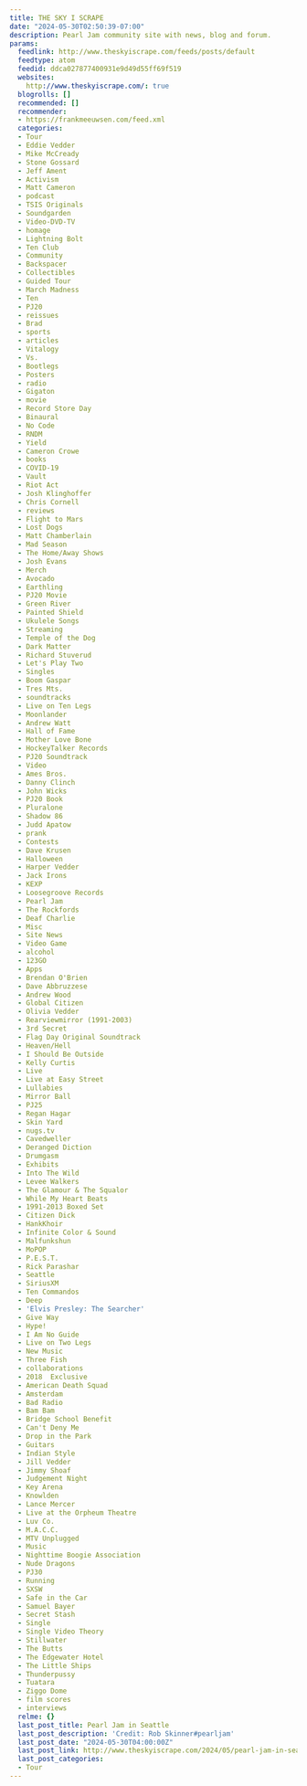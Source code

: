 ```yaml
---
title: THE SKY I SCRAPE
date: "2024-05-30T02:50:39-07:00"
description: Pearl Jam community site with news, blog and forum.
params:
  feedlink: http://www.theskyiscrape.com/feeds/posts/default
  feedtype: atom
  feedid: ddca027877400931e9d49d55ff69f519
  websites:
    http://www.theskyiscrape.com/: true
  blogrolls: []
  recommended: []
  recommender:
  - https://frankmeeuwsen.com/feed.xml
  categories:
  - Tour
  - Eddie Vedder
  - Mike McCready
  - Stone Gossard
  - Jeff Ament
  - Activism
  - Matt Cameron
  - podcast
  - TSIS Originals
  - Soundgarden
  - Video-DVD-TV
  - homage
  - Lightning Bolt
  - Ten Club
  - Community
  - Backspacer
  - Collectibles
  - Guided Tour
  - March Madness
  - Ten
  - PJ20
  - reissues
  - Brad
  - sports
  - articles
  - Vitalogy
  - Vs.
  - Bootlegs
  - Posters
  - radio
  - Gigaton
  - movie
  - Record Store Day
  - Binaural
  - No Code
  - RNDM
  - Yield
  - Cameron Crowe
  - books
  - COVID-19
  - Vault
  - Riot Act
  - Josh Klinghoffer
  - Chris Cornell
  - reviews
  - Flight to Mars
  - Lost Dogs
  - Matt Chamberlain
  - Mad Season
  - The Home/Away Shows
  - Josh Evans
  - Merch
  - Avocado
  - Earthling
  - PJ20 Movie
  - Green River
  - Painted Shield
  - Ukulele Songs
  - Streaming
  - Temple of the Dog
  - Dark Matter
  - Richard Stuverud
  - Let's Play Two
  - Singles
  - Boom Gaspar
  - Tres Mts.
  - soundtracks
  - Live on Ten Legs
  - Moonlander
  - Andrew Watt
  - Hall of Fame
  - Mother Love Bone
  - HockeyTalker Records
  - PJ20 Soundtrack
  - Video
  - Ames Bros.
  - Danny Clinch
  - John Wicks
  - PJ20 Book
  - Pluralone
  - Shadow 86
  - Judd Apatow
  - prank
  - Contests
  - Dave Krusen
  - Halloween
  - Harper Vedder
  - Jack Irons
  - KEXP
  - Loosegroove Records
  - Pearl Jam
  - The Rockfords
  - Deaf Charlie
  - Misc
  - Site News
  - Video Game
  - alcohol
  - 123GO
  - Apps
  - Brendan O'Brien
  - Dave Abbruzzese
  - Andrew Wood
  - Global Citizen
  - Olivia Vedder
  - Rearviewmirror (1991-2003)
  - 3rd Secret
  - Flag Day Original Soundtrack
  - Heaven/Hell
  - I Should Be Outside
  - Kelly Curtis
  - Live
  - Live at Easy Street
  - Lullabies
  - Mirror Ball
  - PJ25
  - Regan Hagar
  - Skin Yard
  - nugs.tv
  - Cavedweller
  - Deranged Diction
  - Drumgasm
  - Exhibits
  - Into The Wild
  - Levee Walkers
  - The Glamour & The Squalor
  - While My Heart Beats
  - 1991-2013 Boxed Set
  - Citizen Dick
  - HankKhoir
  - Infinite Color & Sound
  - Malfunkshun
  - MoPOP
  - P.E.S.T.
  - Rick Parashar
  - Seattle
  - SiriusXM
  - Ten Commandos
  - Deep
  - 'Elvis Presley: The Searcher'
  - Give Way
  - Hype!
  - I Am No Guide
  - Live on Two Legs
  - New Music
  - Three Fish
  - collaborations
  - 2018  Exclusive
  - American Death Squad
  - Amsterdam
  - Bad Radio
  - Bam Bam
  - Bridge School Benefit
  - Can't Deny Me
  - Drop in the Park
  - Guitars
  - Indian Style
  - Jill Vedder
  - Jimmy Shoaf
  - Judgement Night
  - Key Arena
  - Knowlden
  - Lance Mercer
  - Live at the Orpheum Theatre
  - Luv Co.
  - M.A.C.C.
  - MTV Unplugged
  - Music
  - Nighttime Boogie Association
  - Nude Dragons
  - PJ30
  - Running
  - SXSW
  - Safe in the Car
  - Samuel Bayer
  - Secret Stash
  - Single
  - Single Video Theory
  - Stillwater
  - The Butts
  - The Edgewater Hotel
  - The Little Ships
  - Thunderpussy
  - Tuatara
  - Ziggo Dome
  - film scores
  - interviews
  relme: {}
  last_post_title: Pearl Jam in Seattle
  last_post_description: 'Credit: Rob Skinner#pearljam'
  last_post_date: "2024-05-30T04:00:00Z"
  last_post_link: http://www.theskyiscrape.com/2024/05/pearl-jam-in-seattle_01249703796.html
  last_post_categories:
  - Tour
---
```

